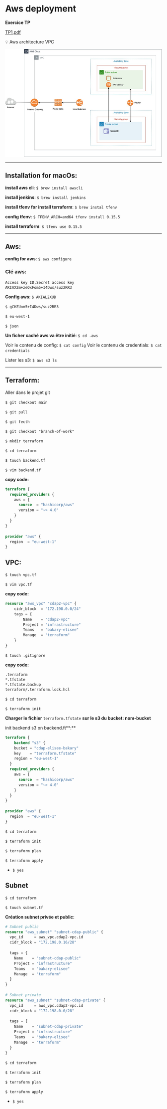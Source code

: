# Aws deployment

**Exercice TP**

[TP1.pdf](Aws%20deployment%20d9aae1d5424241fc83a7130b35a3c89d/TP1.pdf)

<aside>
💡 Aws architecture VPC

</aside>

![aws architecture (2).jpg](Aws%20deployment%20d9aae1d5424241fc83a7130b35a3c89d/aws_architecture_(2).jpg)

---

## Installation for macOs:

**install aws cli**: `$ brew install awscli`

**install jenkins**: `$ brew install jenkins`

**install tfenv for install terraform**: `$ brew instal tfenv`

**config tfenv**: `$ TFENV_ARCH=amd64 tfenv install 0.15.5`

**install terraform**: `$ tfenv use 0.15.5`

---

## Aws:

**config for aws**: `$ aws configure`

### Clé aws:

```
Access key ID,Secret access key
AKIAX2m+zeQxFom5+I4Dws/suz2RR3
```

**Config aws**:
`$ AKIAL2XUD`

`$ gCHZUom5+I4Dws/suz2RR3`

`$ eu-west-1`

`$ json`

**Un ficher caché aws va être initié**:
`$ cd .aws`

Voir le contenu de config: `$ cat config`
Voir le contenu de credentials: `$ cat credentials`

Lister les s3: `$ aws s3 ls`

---

## Terraform:

Aller dans le projet git

`$ git checkout main`

`$ git pull`

`$ git fecth`

`$ git checkout "branch-of-work"`

`$ mkdir terraform`

`$ cd terraform`

`$ touch backend.tf`

`$ vim backend.tf`

**copy code:**

```terraform
terraform {
  required_providers {
    aws = {
      source  = "hashicorp/aws"
      version = "~> 4.0"
    }
  }
}

provider "aws" {
  region  = "eu-west-1"
}
```

## VPC:

`$ touch vpc.tf`

`$ vim vpc.tf`

**copy code:**

```terraform
resource "aws_vpc" "cdap2-vpc" {
    cidr_block  = "172.198.0.0/24"
    tags = {
        Name    = "cdap2-vpc"
        Project = "infrastructure"
        Teams   = "bakary-elisee"
        Manage  = "terraform"
    }
}
```

`$ touch .gitignore`

**copy code:**

```
.terraform
*.tfstate
*.tfstate.backup
terraform/.terraform.lock.hcl
```

`$ cd terraform`

`$ terraform init`

**Charger le fichier** `terraform.tfstate` **sur le s3 du bucket: nom-bucket**

init backend s3 on backend.ft**:**

```terraform
terraform {
	backend "s3" {
    bucket = "cdap-elisee-bakary"
    key    = "terraform.tfstate"
    region = "eu-west-1"
  }
  required_providers {
    aws = {
      source  = "hashicorp/aws"
      version = "~> 4.0"
    }
  }
}

provider "aws" {
  region  = "eu-west-1"
}
```

`$ cd terraform`

`$ terraform init`

`$ terraform plan`

`$ terraform apply`

- `$ yes`

## Subnet

`$ cd terraform`

`$ touch subnet.tf`

**Création subnet privée et public:**

```terraform
# Subnet public
resource "aws_subnet" "subnet-cdap-public" {
  vpc_id     = aws_vpc.cdap2-vpc.id
  cidr_block = "172.198.0.16/28"

  tags = {
    Name    = "subnet-cdap-public"
    Project = "infrastructure"
    Teams   = "bakary-elisee"
    Manage  = "terraform"
  }
}

# Subnet private
resource "aws_subnet" "subnet-cdap-private" {
  vpc_id     = aws_vpc.cdap2-vpc.id
  cidr_block = "172.198.0.0/28"

  tags = {
    Name    = "subnet-cdap-private"
    Project = "infrastructure"
    Teams   = "bakary-elisee"
    Manage  = "terraform"
  }
}
```

`$ cd terraform`

`$ terraform init`

`$ terraform plan`

`$ terraform apply`

- `$ yes`
